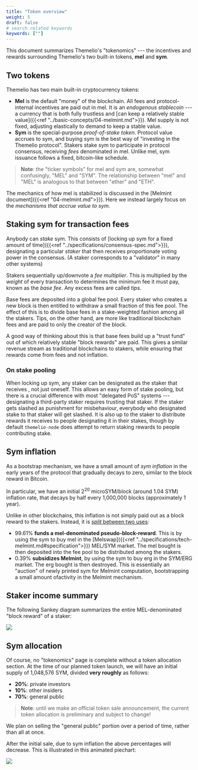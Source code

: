 ```yaml
---
title: "Token overview"
weight: 5
draft: false
# search related keywords
keywords: [""]
---
```


This document summarizes Themelio's "tokenomics" --- the incentives and rewards surrounding Themelio's two built-in tokens, **mel** and **sym**.

## Two tokens

Themelio has two main built-in cryptocurrency tokens:

- **Mel** is the default "money" of the blockchain. All fees and protocol-internal incentives are paid out in mel. It is an _endogenous stablecoin_ --- a currency that is both fully trustless and [can keep a relatively stable value]({{<ref "../basic-concepts/04-melmint.md">}}). Mel supply is not fixed, adjusting elastically to demand to keep a stable value.
- **Sym** is the special-purpose _proof-of-stake token_. Protocol value accrues to sym, and buying sym is the best way of "investing in the Themelio protocol". Stakers stake sym to participate in protocol consensus, receiving _fees_ denominated in mel. Unlike mel, sym issuance follows a fixed, bitcoin-like schedule.

> **Note**: the "ticker symbols" for mel and sym are, somewhat confusingly, "MEL" and "SYM". The relationship between "mel" and "MEL" is analogous to that between "ether" and "ETH".

The mechanics of how mel is stabilized is discussed in the [Melmint document]({{<ref "04-melmint.md">}}). Here we instead largely focus on the _mechanisms that accrue value to sym_.

## Staking sym for transaction fees

Anybody can _stake_ sym. This consists of [locking up sym for a fixed amount of time]({{<ref "../specifications/consensus-spec.md">}}), designating a particular _staker_ that then receives proportionate voting power in the consensus. (A staker corresponds to a "validator" in many other systems)

Stakers sequentially up/downvote a _fee multiplier_. This is multiplied by the _weight_ of every transaction to determines the minimum fee it must pay, known as the _base fee_. Any excess fees are called _tips_.

Base fees are deposited into a global fee pool. Every staker who creates a new block is then entitled to withdraw a small fraction of this fee pool. The effect of this is to divide base fees in a stake-weighted fashion among all the stakers. Tips, on the other hand, are more like traditional blockchain fees and are paid to only the creator of the block.

A good way of thinking about this is that base fees build up a "trust fund" out of which relatively stable "block rewards" are paid. This gives a similar revenue stream as traditional blockchains to stakers, while ensuring that rewards come from fees and not inflation.

### On stake pooling

When locking up sym, any staker can be designated as the staker that receives , not just oneself. This allows an easy form of stake pooling, but there is a crucial difference with most "delegated PoS" systems --- designating a third-party staker requires trusting that staker. If the staker gets slashed as punishment for misbehaviour, everybody who designated stake to that staker will get slashed. It is also up to the staker to distribute rewards it receives to people designating it in their stakes, though by default `themelio-node` does attempt to return staking rewards to people contributing stake.

## Sym inflation

As a bootstrap mechanism, we have a small amount of _sym inflation_ in the early years of the protocol that gradually decays to zero, similar to the block reward in Bitcoin.

In particular, we have an initial $2^{20}$ microSYM/block (around 1.04 SYM) inflation rate, that decays by half every 1,000,000 blocks (approximately 1 year).

Unlike in other blockchains, this inflation is not simply paid out as a block reward to the stakers. Instead, it is [_split_ between two uses](https://github.com/themeliolabs/themelio-node/issues/86):

- 99.61% **funds a mel-denominated pseudo-block-reward**. This is by using the sym to buy mel in the [Melswap]({{<ref "../specifications/tech-melmint.md#specification">}}) MEL/SYM market. The mel bought is then deposited into the fee pool to be distributed among the stakers.
- 0.39% **subsidizes Melmint**, by using the sym to buy erg in the SYM/ERG market. The erg bought is then destroyed. This is essentially an "auction" of newly printed sym for Melmint computation, bootstrapping a small amount ofactivity in the Melmint mechanism.

## Staker income summary

The following Sankey diagram summarizes the entire MEL-denominated "block reward" of a staker:

![](/images/staker-reward.png)

## Sym allocation

Of course, no "tokenomics" page is complete without a token allocation section. At the time of our planned token launch, we will have an initial supply of 1,048,576 SYM, divided **very roughly** as follows:

- **20%**: private investors
- **10%**: other insiders
- **70%**: general public

> **Note**: until we make an official token sale announcement, the current token allocation is preliminary and subject to change!

We plan on selling the "general public" portion over a period of time, rather than all at once.

After the initial sale, due to sym inflation the above percentages will decrease. This is illustrated in this animated piechart:

![](/images/tokenalloc.gif)
